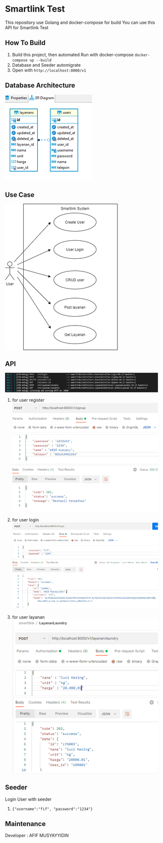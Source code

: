 # Smartlink Test

This repository use Golang and docker-compose for build
You can use this API for Smartlink Test

## How To Build
1. Build this project, then automated Run with docker-compose
`docker-compose up --build`
2. Database and Seeder automigrate
3. Open with `http://localhost:8000/v1`

## Database Architecture
![Screenshot](database.PNG)

## Use Case
![Screenshot](smartlinusecase.png)


## API

![Screenshot](API.PNG) <br>

1. for user register <br>
![Screenshot](CreateUser.PNG)

2. for user login <br>
![Screenshot](login.PNG)

3. for user layanan <br>
![Screenshot](Layanan.PNG)


## Seeder
Login User with seeder
1. `{"username":"fif", "password":"1234"}`

## Maintenance
Developer : AFIF MUSYAYYIDIN

